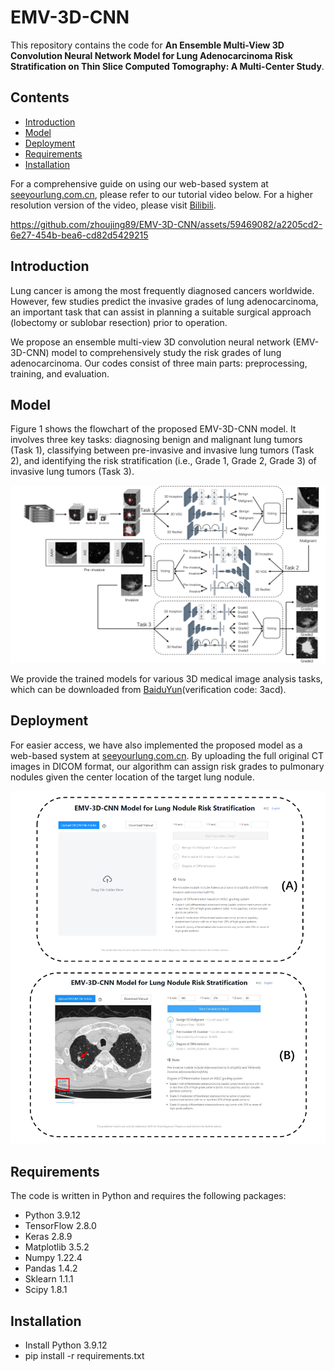 # EMV-3D-CNN

This repository contains the code for **An Ensemble Multi-View 3D Convolution Neural Network Model for Lung Adenocarcinoma Risk Stratification on Thin Slice Computed Tomography: A Multi-Center Study**.

## Contents

- [Introduction](#introduction)
- [Model](#model)
- [Deployment](#Deployment)
- [Requirements](#requirements)
- [Installation](#Installation)


For a comprehensive guide on using our web-based system at [seeyourlung.com.cn](https://seeyourlung.com.cn), please refer to our tutorial video below. For a higher resolution version of the video, please visit [Bilibili](https://www.bilibili.com/video/BV1ch411w7zP/?vd_source=c119f4328157bf56167596e497833c71).




https://github.com/zhoujing89/EMV-3D-CNN/assets/59469082/a2205cd2-6e27-454b-bea6-cd82d5429215







## Introduction

Lung cancer is among the most frequently diagnosed cancers worldwide. However, few studies predict the invasive grades of lung adenocarcinoma, an important task that can assist in planning a suitable surgical approach (lobectomy or sublobar resection) prior to operation. 

We propose an ensemble multi-view 3D convolution neural network (EMV-3D-CNN) model to comprehensively study the risk grades of lung adenocarcinoma. Our codes consist of three main parts: preprocessing, training, and evaluation.

## Model

Figure 1 shows the flowchart of the proposed EMV-3D-CNN model. It involves three key tasks: diagnosing benign and malignant lung tumors (Task 1), classifying between pre-invasive and invasive lung tumors (Task 2), and identifying the risk stratification (i.e., Grade 1, Grade 2, Grade 3) of invasive lung tumors (Task 3).






![model_flowchart.png](https://github.com/zhoujing89/EMV-3D-CNN/blob/main/images/model_flowchart.png?raw=true)

We provide the trained models for various 3D medical image analysis tasks, which can be downloaded from [BaiduYun](https://pan.baidu.com/s/1Y7WuAdBSMcbuBlf943l04Q?pwd=3acd)(verification code: 3acd).

## Deployment

For easier access, we have also implemented the proposed model as a web-based system at [seeyourlung.com.cn](https://seeyourlung.com.cn). By uploading the full original CT images in DICOM format, our algorithm can assign risk grades to pulmonary nodules given the center location of the target lung nodule. 


![platform.png](https://github.com/zhoujing89/EMV-3D-CNN/blob/main/images/platform.png?raw=true)

## Requirements

The code is written in Python and requires the following packages: 

* Python 3.9.12 
* TensorFlow 2.8.0 
* Keras 2.8.9 
* Matplotlib 3.5.2 
* Numpy 1.22.4 
* Pandas 1.4.2 
* Sklearn 1.1.1 
* Scipy 1.8.1
## Installation
* Install Python 3.9.12
* pip install -r requirements.txt
